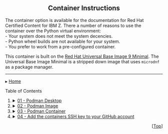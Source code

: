 
<h2 align="center">Container Instructions</h2>
  <p align="left"  style="width:90%;">
The container option is available for the documentation for Red Hat Certified Content for IBM Z.
There a number of reasons to use the container over the Python virtual environment:<br>
- Your system does not meet the system decencies.<br>
- Python wheel builds are not available for your system.<br>
- You prefer to work from a pre-configured container.

This container is built on the [Red Hat Universal Base Image 9 Minimal](https://catalog.redhat.com/software/containers/ubi9/ubi-minimal/615bd9b4075b022acc111bf5). The Universal Base Image Minimal is a stripped down image that uses `microdnf` as a package manager.
  </p>
</div>

---

<!-- META  &  Breadcrumbs -->
<a id="readme-top"></a>
▸ [Home](README.md)

<summary>Table of Contents</summary>
<ol>
  <li>
    <details><summary><a href="01/README.md">01 - Podman Desktop</a></summary>
      <ul>
        <li><a href="01/README.md#11---download-podman-desktop">1.1 - Download Podman Desktop</a></li>
        <li><a href="01/README.md#12---install-podman-desktop">1.2 - Install Podman Desktop</a></li>
      </ul>
    </details>
  </li>
  <li><details><summary><a href="02/README.md">02 - Podman Image</a></summary>
    <ul>
      <li><a href="02/README.md#21---build-the-image-using-the-containerfile">2.1 - Build the image using a Containerfile</a></li>
      <li><a href="02/README.md#22---obtain-the-prebuilt-image">2.2 - Obtain the prebuilt image</a></li>
      <li><a href="02/README.md#23---load-the-prebuilt-image">2.3 - Load the prebuilt imagee</a></li>
    </ul>
    </details>
  </li>
  <li>
    <details><summary><a href="03/README.md">03 - Podman Container</a></summary>
    <ul>
      <li><a href="03/README.md#31---start-the-container-in-detached-mode">3.1 - Start the container in detached mode</a></li>
      <li><a href="03/README.md#32---connect-interactively-to-a-container">3.2 - Connect interactively to a container</a></li>
      <li><a href="03/README.md#33---other-commands-to-aid-in-managing-the-container">3.2 - Other commands to aid in managing the container</a></li>
    </ul>
    </details>
  </li>
  <li>
    <details><summary><a href="04/README.md">04 - Add the containers SSH key to your GitHub account</a></summary>
    <ul>
      <li><a href="04/README.md#41---copy-the-ssh-public-key">4.1 - Copy the SSH public key </a></li>
      <li><a href="04/README.md#42---add-the-ssh-public-key-to-github">4.2 - Add the SSH public key to GitHub</a></li>
    </ul>
    </details>
  </li>
</ol>

<p align="right">[<a href="#readme-top">Top</a>]</p>